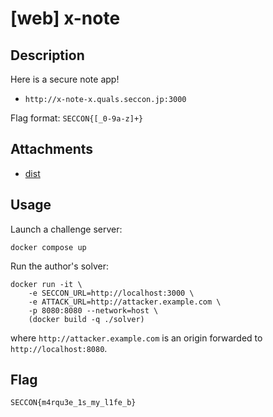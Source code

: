 # [web] x-note

## Description

Here is a secure note app!

- `http://x-note-x.quals.seccon.jp:3000`

Flag format: `SECCON{[_0-9a-z]+}`

## Attachments

- [dist](files/dist)

## Usage

Launch a challenge server:

```
docker compose up
```

Run the author's solver:

```
docker run -it \
    -e SECCON_URL=http://localhost:3000 \
    -e ATTACK_URL=http://attacker.example.com \
    -p 8080:8080 --network=host \
    (docker build -q ./solver)
```

where `http://attacker.example.com` is an origin forwarded to `http://localhost:8080`.

## Flag

```
SECCON{m4rqu3e_1s_my_l1fe_b}
```
